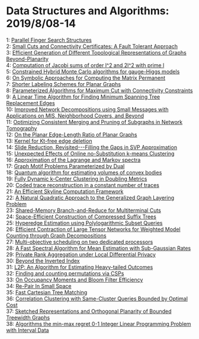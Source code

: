 # Data Structures and Algorithms: 2019/8/08-14  
1: [Parallel Finger Search Structures](https://doi.org/10.48550/arXiv.1908.02741)  
2: [Small Cuts and Connectivity Certificates: A Fault Tolerant Approach](https://doi.org/10.48550/arXiv.1908.03022)  
3: [Efficient Generation of Different Topological Representations of Graphs  Beyond-Planarity](https://doi.org/10.48550/arXiv.1908.03042)  
4: [Computation of Jacobi sums of order l^2 and 2l^2 with prime l](https://doi.org/10.48550/arXiv.1908.04263)  
5: [Constrained Hybrid Monte Carlo algorithms for gauge-Higgs models](https://doi.org/10.48550/arXiv.1908.10950)  
6: [On Symbolic Approaches for Computing the Matrix Permanent](https://doi.org/10.48550/arXiv.1908.03252)  
7: [Shorter Labeling Schemes for Planar Graphs](https://doi.org/10.48550/arXiv.1908.03341)  
8: [Parameterized Algorithms for Maximum Cut with Connectivity Constraints](https://doi.org/10.48550/arXiv.1908.03389)  
9: [A Linear Time Algorithm for Finding Minimum Spanning Tree Replacement  Edges](https://doi.org/10.48550/arXiv.1908.03473)  
10: [Improved Network Decompositions using Small Messages with Applications  on MIS, Neighborhood Covers, and Beyond](https://doi.org/10.48550/arXiv.1908.03500)  
11: [Optimizing Consistent Merging and Pruning of Subgraphs in Network  Tomography](https://doi.org/10.48550/arXiv.1908.03519)  
12: [On the Planar Edge-Length Ratio of Planar Graphs](https://doi.org/10.48550/arXiv.1908.03586)  
13: [Kernel for Kt-free edge deletion](https://doi.org/10.48550/arXiv.1908.03600)  
14: [Slide Reduction, Revisited---Filling the Gaps in SVP Approximation](https://doi.org/10.48550/arXiv.1908.03724)  
15: [Unexpected Effects of Online no-Substitution k-means Clustering](https://doi.org/10.48550/arXiv.1908.06818)  
16: [Approximation of the Lagrange and Markov spectra](https://doi.org/10.48550/arXiv.1908.03773)  
17: [Graph Motif Problems Parameterized by Dual](https://doi.org/10.48550/arXiv.1908.03870)  
18: [Quantum algorithm for estimating volumes of convex bodies](https://doi.org/10.48550/arXiv.1908.03903)  
19: [Fully Dynamic k-Center Clustering in Doubling Metrics](https://doi.org/10.48550/arXiv.1908.03948)  
20: [Coded trace reconstruction in a constant number of traces](https://doi.org/10.48550/arXiv.1908.03996)  
21: [An Efficient Skyline Computation Framework](https://doi.org/10.48550/arXiv.1908.04083)  
22: [A Natural Quadratic Approach to the Generalized Graph Layering Problem](https://doi.org/10.48550/arXiv.1908.04104)  
23: [Shared-Memory Branch-and-Reduce for Multiterminal Cuts](https://doi.org/10.48550/arXiv.1908.04141)  
24: [Space-Efficient Construction of Compressed Suffix Trees](https://doi.org/10.48550/arXiv.1908.04686)  
25: [Hyperedge Estimation using Polylogarithmic Subset Queries](https://doi.org/10.48550/arXiv.1908.04196)  
26: [Efficient Contraction of Large Tensor Networks for Weighted Model  Counting through Graph Decompositions](https://doi.org/10.48550/arXiv.1908.04381)  
27: [Multi-objective scheduling on two dedicated processors](https://doi.org/10.48550/arXiv.1908.04452)  
28: [A Fast Spectral Algorithm for Mean Estimation with Sub-Gaussian Rates](https://doi.org/10.48550/arXiv.1908.04468)  
29: [Private Rank Aggregation under Local Differential Privacy](https://doi.org/10.48550/arXiv.1908.04486)  
30: [Beyond the Inverted Index](https://doi.org/10.48550/arXiv.1908.04517)  
31: [L2P: An Algorithm for Estimating Heavy-tailed Outcomes](https://doi.org/10.48550/arXiv.1908.04628)  
32: [Finding and counting permutations via CSPs](https://doi.org/10.48550/arXiv.1908.04673)  
33: [On Occupancy Moments and Bloom Filter Efficiency](https://doi.org/10.48550/arXiv.1908.04810)  
34: [Re-Pair In Small Space](https://doi.org/10.48550/arXiv.1908.04933)  
35: [Fast Cartesian Tree Matching](https://doi.org/10.48550/arXiv.1908.04937)  
36: [Correlation Clustering with Same-Cluster Queries Bounded by Optimal Cost](https://doi.org/10.48550/arXiv.1908.04976)  
37: [Sketched Representations and Orthogonal Planarity of Bounded Treewidth  Graphs](https://doi.org/10.48550/arXiv.1908.05015)  
38: [Algorithms the min-max regret 0-1 Integer Linear Programming Problem  with Interval Data](https://doi.org/10.48550/arXiv.1908.05082)  